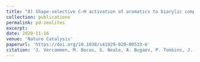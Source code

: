 ```yaml
---
title: "8) Shape-selective C–H activation of aromatics to biarylic compounds using molecular palladium in zeolites"
collection: publications
permalink: pd-zeolites
excerpt: 
date: 2020-11-16
venue: 'Nature Catalysis'
paperurl: 'https://doi.org/10.1038/s41929-020-00533-6'
citation: 'J. Vercammen, M. Bocus, S. Neale, A. Bugaev, P. Tomkins, J. Hajek, S. Van Minnebruggen, A. Soldatov, A. Krajnc, G. Mali, V. Van Speybroeck and D. E. De Vos, <i>Nat. Catal.</i>, <strong>2020</strong>, <i>3</i>, 1002-1009.'
---
```

